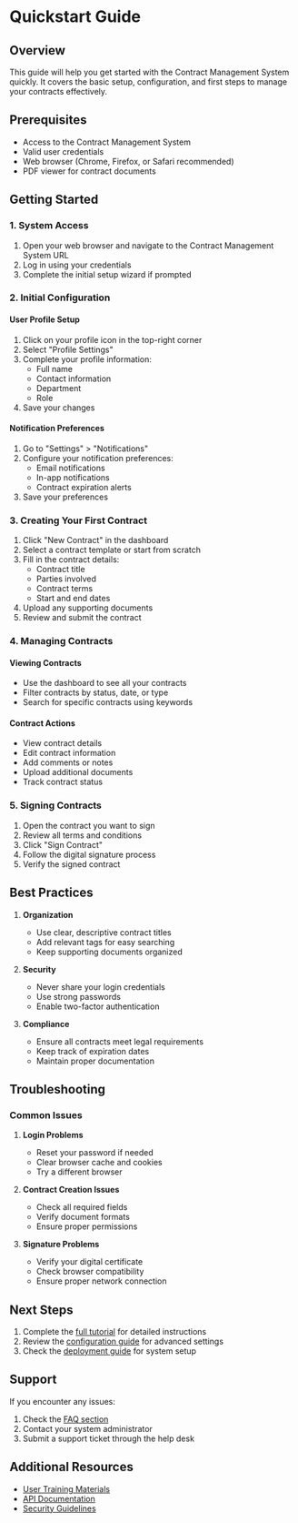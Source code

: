 # Quickstart Guide

## Overview

This guide will help you get started with the Contract Management System quickly. It covers the basic setup, configuration, and first steps to manage your contracts effectively.

## Prerequisites

- Access to the Contract Management System
- Valid user credentials
- Web browser (Chrome, Firefox, or Safari recommended)
- PDF viewer for contract documents

## Getting Started

### 1. System Access

1. Open your web browser and navigate to the Contract Management System URL
2. Log in using your credentials
3. Complete the initial setup wizard if prompted

### 2. Initial Configuration

#### User Profile Setup
1. Click on your profile icon in the top-right corner
2. Select "Profile Settings"
3. Complete your profile information:
   - Full name
   - Contact information
   - Department
   - Role
4. Save your changes

#### Notification Preferences
1. Go to "Settings" > "Notifications"
2. Configure your notification preferences:
   - Email notifications
   - In-app notifications
   - Contract expiration alerts
3. Save your preferences

### 3. Creating Your First Contract

1. Click "New Contract" in the dashboard
2. Select a contract template or start from scratch
3. Fill in the contract details:
   - Contract title
   - Parties involved
   - Contract terms
   - Start and end dates
4. Upload any supporting documents
5. Review and submit the contract

### 4. Managing Contracts

#### Viewing Contracts
- Use the dashboard to see all your contracts
- Filter contracts by status, date, or type
- Search for specific contracts using keywords

#### Contract Actions
- View contract details
- Edit contract information
- Add comments or notes
- Upload additional documents
- Track contract status

### 5. Signing Contracts

1. Open the contract you want to sign
2. Review all terms and conditions
3. Click "Sign Contract"
4. Follow the digital signature process
5. Verify the signed contract

## Best Practices

1. **Organization**
   - Use clear, descriptive contract titles
   - Add relevant tags for easy searching
   - Keep supporting documents organized

2. **Security**
   - Never share your login credentials
   - Use strong passwords
   - Enable two-factor authentication

3. **Compliance**
   - Ensure all contracts meet legal requirements
   - Keep track of expiration dates
   - Maintain proper documentation

## Troubleshooting

### Common Issues

1. **Login Problems**
   - Reset your password if needed
   - Clear browser cache and cookies
   - Try a different browser

2. **Contract Creation Issues**
   - Check all required fields
   - Verify document formats
   - Ensure proper permissions

3. **Signature Problems**
   - Verify your digital certificate
   - Check browser compatibility
   - Ensure proper network connection

## Next Steps

1. Complete the [full tutorial](tutorial.md) for detailed instructions
2. Review the [configuration guide](configuration.md) for advanced settings
3. Check the [deployment guide](deployment/README.md) for system setup

## Support

If you encounter any issues:
1. Check the [FAQ section](../tutorials/faq.md)
2. Contact your system administrator
3. Submit a support ticket through the help desk

## Additional Resources

- [User Training Materials](../training/user.md)
- [API Documentation](../api/README.md)
- [Security Guidelines](../security/README.md) 